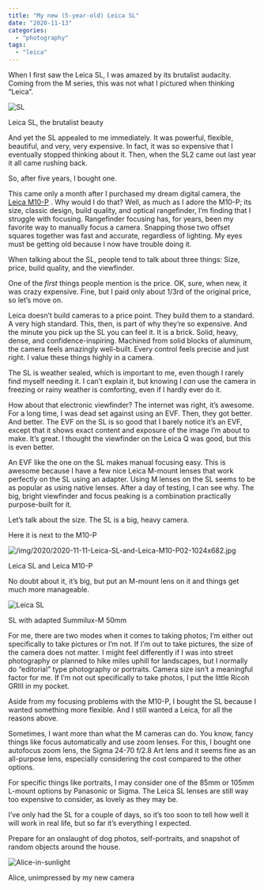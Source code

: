 ```yaml
---
title: "My new (5-year-old) Leica SL"
date: "2020-11-13"
categories:
  - "photography"
tags:
  - "leica"
---
```


When I first saw the Leica SL, I was amazed by its brutalist audacity. Coming from the M series, this was not what I pictured when thinking “Leica”.

![SL](/img/2020/8c2ea71af6c2823f.png)

Leica SL, the brutalist beauty

And yet the SL appealed to me immediately. It was powerful, flexible, beautiful, and very, very expensive. In fact, it was so expensive that I eventually stopped thinking about it. Then, when the SL2 came out last year it all came rushing back.

So, after five years, I bought one.

This came only a month after I purchased my dream digital camera, the [Leica M10-P](https://us.leica-camera.com/Photography/Leica-M/Leica-M10-P) . Why would I do that? Well, as much as I adore the M10-P; its size, classic design, build quality, and optical rangefinder, I’m finding that I struggle with focusing. Rangefinder focusing has, for years, been my favorite way to manually focus a camera. Snapping those two offset squares together was fast and accurate, regardless of lighting. My eyes must be getting old because I now have trouble doing it.

When talking about the SL, people tend to talk about three things: Size, price, build quality, and the viewfinder.

One of the _first_ things people mention is the price. OK, sure, when new, it was crazy expensive. Fine, but I paid only about 1/3rd of the original price, so let’s move on.

Leica doesn’t build cameras to a price point. They build them to a standard. A very high standard. This, then, is part of why they’re so expensive. And the minute you pick up the SL you can feel it. It is a brick. Solid, heavy, dense, and confidence-inspiring. Machined from solid blocks of aluminum, the camera feels amazingly well-built. Every control feels precise and just right. I value these things highly in a camera.

The SL is weather sealed, which is important to me, even though I rarely find myself needing it. I can’t explain it, but knowing I _can_ use the camera in freezing or rainy weather is comforting, even if I hardly ever do it.

How about that electronic viewfinder? The internet was right, it’s awesome. For a long time, I was dead set against using an EVF. Then, they got better. And better. The EVF on the SL is so good that I barely notice it’s an EVF, except that it shows exact content and exposure of the image I’m about to make. It’s great. I thought the viewfinder on the Leica Q was good, but this is even better.

An EVF like the one on the SL makes manual focusing easy. This is awesome because I have a few nice Leica M-mount lenses that work perfectly on the SL using an adapter. Using M lenses on the SL seems to be as popular as using native lenses. After a day of testing, I can see why. The big, bright viewfinder and focus peaking is a combination practically purpose-built for it.

Let’s talk about the size. The SL is a big, heavy camera.

Here it is next to the M10-P

![/img/2020/2020-11-11-Leica-SL-and-Leica-M10-P02-1024x682.jpg](/img/2020/2020-11-11-Leica-SL-and-Leica-M10-P02-1024x682.jpg)

Leica SL and Leica M10-P

No doubt about it, it’s big, but put an M-mount lens on it and things get much more manageable.

![Leica SL](/img/2020/R0000731.jpg)

SL with adapted Summilux-M 50mm

For me, there are two modes when it comes to taking photos; I’m either out specifically to take pictures or I’m not. If I’m out to take pictures, the size of the camera does not matter. I might feel differently if I was into street photography or planned to hike miles uphill for landscapes, but I normally do “editorial” type photography or portraits. Camera size isn’t a meaningful factor for me. If I’m not out specifically to take photos, I put the little Ricoh GRIII in my pocket.

Aside from my focusing problems with the M10-P, I bought the SL because I wanted something more flexible. And I still wanted a Leica, for all the reasons above.

Sometimes, I want more than what the M cameras can do. You know, fancy things like focus automatically and use zoom lenses. For this, I bought one autofocus zoom lens, the Sigma 24-70 f/2.8 Art lens and it seems fine as an all-purpose lens, especially considering the cost compared to the other options.

For specific things like portraits, I may consider one of the 85mm or 105mm L-mount options by Panasonic or Sigma. The Leica SL lenses are still way too expensive to consider, as lovely as they may be.

I’ve only had the SL for a couple of days, so it’s too soon to tell how well it will work in real life, but so far it’s everything I expected.

Prepare for an onslaught of dog photos, self-portraits, and snapshot of random objects around the house.

![Alice-in-sunlight](/img/2020/2020-11-12-Alice-in-sunlight-819x1024.jpg)

Alice, unimpressed by my new camera
